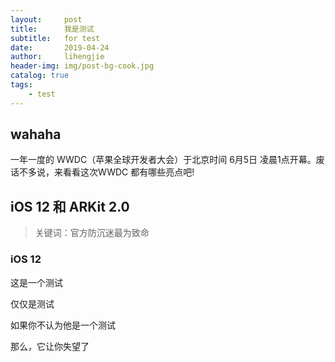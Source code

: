 ```yaml
---
layout:     post
title:      我是测试
subtitle:   for test
date:       2019-04-24
author:     lihengjie
header-img: img/post-bg-cook.jpg
catalog: true
tags:
    - test
---
```


## wahaha 

一年一度的 WWDC（苹果全球开发者大会）于北京时间 6月5日 凌晨1点开幕。废话不多说，来看看这次WWDC 都有哪些亮点吧!


## iOS 12 和 ARKit 2.0

>关键词：官方防沉迷最为致命

### iOS 12 

这是一个测试

仅仅是测试

如果你不认为他是一个测试

那么，它让你失望了
